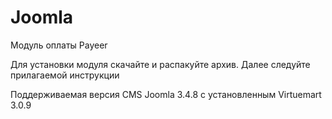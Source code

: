 Joomla
======
Модуль оплаты Payeer

Для установки модуля скачайте и распакуйте архив.
Далее следуйте прилагаемой инструкции

Поддерживаемая версия CMS Joomla 3.4.8 с установленным Virtuemart 3.0.9